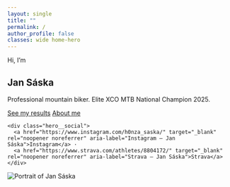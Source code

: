 ```yaml
---
layout: single
title: ""
permalink: /
author_profile: false
classes: wide home-hero 
---
```


<section class="hero">
  <div class="hero__content">
    <p class="eyebrow">Hi, I’m</p>
    <h1><span class="accent">Jan Sáska</span></h1>
    <p class="lead">Professional mountain biker. Elite XCO MTB National Champion 2025.</p>

  <div class="hero__actions">
    <a class="btn btn--burgundy" href="{{ '/racing/' | relative_url }}" aria-label="See my racing results">See my results</a>
    <a class="btn btn--light-outline btn--small" href="{{ '/about/' | relative_url }}" aria-label="About Jan Sáska">About me</a>
  </div>

    <div class="hero__social">
      <a href="https://www.instagram.com/h0nza_saska/" target="_blank" rel="noopener noreferrer" aria-label="Instagram — Jan Sáska">Instagram</a> ·
      <a href="https://www.strava.com/athletes/8804172/" target="_blank" rel="noopener noreferrer" aria-label="Strava — Jan Sáska">Strava</a>
    </div>
  </div>

  <div class="hero__image">
    <img src="{{ '/images/DSC05016.jpeg' | relative_url }}" alt="Portrait of Jan Sáska">
  </div>
</section>
